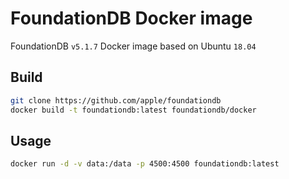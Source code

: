 # FoundationDB Docker image

FoundationDB `v5.1.7` Docker image based on Ubuntu `18.04`

## Build

```bash
git clone https://github.com/apple/foundationdb
docker build -t foundationdb:latest foundationdb/docker
```

## Usage

```bash
docker run -d -v data:/data -p 4500:4500 foundationdb:latest
```
